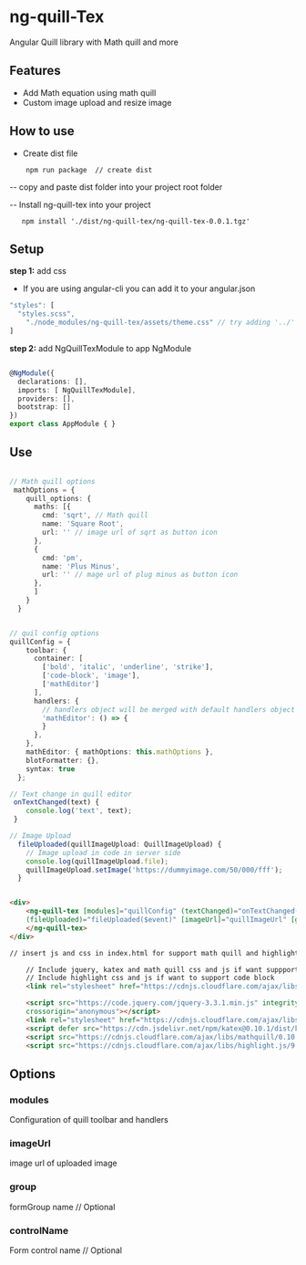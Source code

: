 # ng-quill-Tex
Angular Quill library with Math quill and more


## Features

- Add Math equation using math quill
- Custom image upload and resize image

## How to use 

- Create dist file
```
    npm run package  // create dist

```

-- copy and paste dist folder into your project root folder


-- Install ng-quill-tex into your project

```
   npm install './dist/ng-quill-tex/ng-quill-tex-0.0.1.tgz'

```

## Setup

**step 1:** add css

- If you are using angular-cli you can add it to your angular.json

```ts
"styles": [
  "styles.scss",
    "./node_modules/ng-quill-tex/assets/theme.css" // try adding '../' if you're using angular cli before 6
]
```

**step 2:** add NgQuillTexModule to app NgModule

```typescript

@NgModule({
  declarations: [],
  imports: [ NgQuillTexModule],
  providers: [],
  bootstrap: []
})
export class AppModule { }

```

## Use

```typescript

// Math quill options
 mathOptions = {
    quill_options: {
      maths: [{
        cmd: 'sqrt', // Math quill 
        name: 'Square Root',
        url: '' // image url of sqrt as button icon
      },
      {
        cmd: 'pm',
        name: 'Plus Minus',
        url: '' // mage url of plug minus as button icon
      },
      ]
    }
  }


// quil config options 
quillConfig = {
    toolbar: {
      container: [
        ['bold', 'italic', 'underline', 'strike'],
        ['code-block', 'image'],
        ['mathEditor']
      ],
      handlers: {
        // handlers object will be merged with default handlers object
        'mathEditor': () => {
        }
      },
    },
    mathEditor: { mathOptions: this.mathOptions },
    blotFormatter: {},
    syntax: true
  };

// Text change in quill editor
 onTextChanged(text) {
    console.log('text', text);
 }

// Image Upload
  fileUploaded(quillImageUpload: QuillImageUpload) {
    // Image upload in code in server side
    console.log(quillImageUpload.file);
    quillImageUpload.setImage('https://dummyimage.com/50/000/fff');
  }

```


```html

<div>
    <ng-quill-tex [modules]="quillConfig" (textChanged)="onTextChanged($event)" 
    (fileUploaded)="fileUploaded($event)" [imageUrl]="quillImageUrl" [group]="formGroup" [controlName]="'controlName'">
    </ng-quill-tex>  
</div>

// insert js and css in index.html for support math quill and highlighter to support code block

    // Include jquery, katex and math quill css and js if want suppport maths feature
    // Include highlight css and js if want to support code block
    <link rel="stylesheet" href="https://cdnjs.cloudflare.com/ajax/libs/highlight.js/9.15.6/styles/a11y-light.min.css" />

    <script src="https://code.jquery.com/jquery-3.3.1.min.js" integrity="sha256-FgpCb/KJQlLNfOu91ta32o/NMZxltwRo8QtmkMRdAu8="
    crossorigin="anonymous"></script>
    <link rel="stylesheet" href="https://cdnjs.cloudflare.com/ajax/libs/KaTeX/0.9.0-alpha1/katex.min.css" integrity="sha384-8QOKbPtTFvh/lMY0qPVbXj9hDh+v8US0pD//FcoYFst2lCIf0BmT58+Heqj0IGyx" crossorigin="anonymous">
    <script defer src="https://cdn.jsdelivr.net/npm/katex@0.10.1/dist/katex.min.js" integrity="sha384-2BKqo+exmr9su6dir+qCw08N2ZKRucY4PrGQPPWU1A7FtlCGjmEGFqXCv5nyM5Ij" crossorigin="anonymous"></script>
    <script src="https://cdnjs.cloudflare.com/ajax/libs/mathquill/0.10.1/mathquill.js"></script>
    <script src="https://cdnjs.cloudflare.com/ajax/libs/highlight.js/9.15.6/highlight.min.js"></script>

```

## Options

### modules

 Configuration of quill toolbar and handlers


### imageUrl

 image url of uploaded image


### group

  formGroup name  // Optional


### controlName

   Form control name // Optional